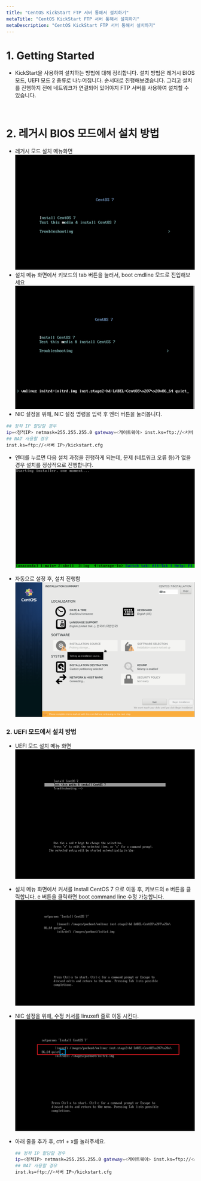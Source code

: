 ```yaml
---
title: "CentOS KickStart FTP 서버 통해서 설치하기"
metaTitle: "CentOS KickStart FTP 서버 통해서 설치하기"
metaDescription: "CentOS KickStart FTP 서버 통해서 설치하기"
---
```


# 1. Getting Started
- KickStart을 사용하여 설치하는 방법에 대해 정리합니다. 설치 방법은 레거시 BIOS 모드, UEFI 모드 2 종류로 나누어집니다. 순서대로 진행해보겠습니다. 그리고 설치를 진행하지 전에 네트워크가 연결되어 있어야지 FTP 서버를 사용하여 설치할 수 있습니다.

<br/>

# 2. 레거시 BIOS 모드에서 설치 방법
- 레거시 모드 설치 메뉴화면
![ex_screenshot](./assets//legacy-bios.png)
- 설치 메뉴 화면에서 키보드의 tab 버튼을 눌러서, boot cmdline 모드로 진입해보세요
![ex_screenshot](./assets//legacy-bios-cmdline.png)
- NIC 설정을 위해, NIC 설정 명령을 입력 후 엔터 버튼을 눌러봅니다.
``` bash
## 정적 IP 할당할 경우
ip=<정적IP> netmask=255.255.255.0 gateway=<게이트웨이> inst.ks=ftp://<서버 IP>/kickstart.cfg
## NAT 사용할 경우
inst.ks=ftp://<서버 IP>/kickstart.cfg
```

- 엔터를 누르면 다음 설치 과정을 진행하게 되는데, 문제 (네트워크 오류 등)가 없을 경우 설치를 정상적으로 진행합니다.
![ex_screenshot](./assets//legacy-bios-install.png)

- 자동으로 설정 후, 설치 진행함
![ex_screenshot](./assets//legacy-bios-install-start.png)

### 2. UEFI 모드에서 설치 방법
- UEFI 모드 설치 메뉴 화면
![ex_screenshot](./assets//uefi-bios-install.png)

- 설치 메뉴 화면에서 커서를 Install CentOS 7 으로 이동 후, 키보드의 e 버튼을 클릭합니다. e 버튼을 클릭하면 boot command line 수정 가능합니다.
![ex_screenshot](./assets//uefi-bios-install-cmdline.png)

- NIC 설정을 위해, 수정 커서를 linuxefi 줄로 이동 시킨다.
![ex_screenshot](./assets//uefi-bios-install-cmdline-nic.png)

- 아래 줄을 추가 후, ctrl + x를 눌러주세요.
  ``` bash
  ## 정적 IP 할당할 경우
  ip=<정적IP> netmask=255.255.255.0 gateway=<게이트웨이> inst.ks=ftp://<서버 IP>/kickstart.cfg
  ## NAT 사용할 경우
  inst.ks=ftp://<서버 IP>/kickstart.cfg
  ```